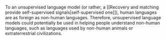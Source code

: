 ---
---

To an unsupervised language model (or rather, a [[Recovery and matching provide self-supervised signals|self-supervised one]]), human languages are as foreign as non-human languages. Therefore, unsupervised language models could potentially be used in helping people understand non-human languages, such as languages used by non-human animals or extraterrestrial civilizations.